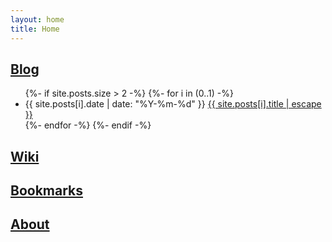 ```yaml
---
layout: home
title: Home
---
```


## [Blog](/blog/)

<ul>
{%- if site.posts.size > 2 -%}
  {%- for i in (0..1) -%}
  <li>{{ site.posts[i].date | date: "%Y-%m-%d" }} <a href="{{ site.posts[i].url | relative_url }}">{{ site.posts[i].title | escape }}</a></li>
  {%- endfor -%}
{%- endif -%}
</ul>

## [Wiki](/wiki.html)

## [Bookmarks](/bookmarks/)

## [About](/about/)
